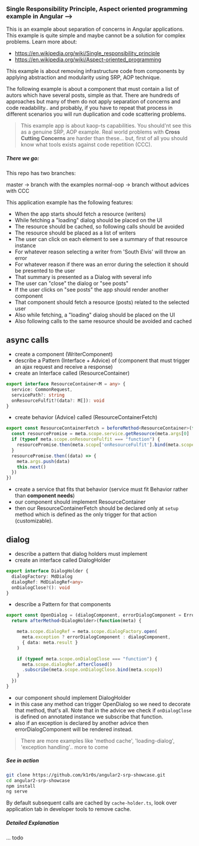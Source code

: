### Single Responsibility Principle, Aspect oriented programming example in Angular -->

This is an example about separation of concerns in Angular applications. This example is quite simple and maybe cannot be a solution for complex problems. Learn more about:

- https://en.wikipedia.org/wiki/Single_responsibility_principle
- https://en.wikipedia.org/wiki/Aspect-oriented_programming

This example is about removing infrastructure code from components by applying abstraction and modularity using SRP, AOP technique.

The following example is about a component that must contain a list of autors which have several posts, simple as that. There are hundreds of approaches but many of them do not apply separation of concerns and code readability.. and probably, if you have to repeat that process in different scenarios you will run duplication and code scattering problems.

>This example app is about kaop-ts capabilities. You should'nt see this as a genuine SRP, AOP example. Real world problems with **Cross Cutting Concerns** are harder than these... but, first of all you should know what tools exists against code repetition (CCC).

##### There we go:

This repo has two branches:

master -> branch with the examples
normal-oop -> branch without advices with CCC

This application example has the following features:

- When the app starts should fetch a resource (writers)
- While fetching a "loading" dialog should be placed on the UI
- The resource should be cached, so following calls should be avoided
- The resource should be placed as a list of writers
- The user can click on each element to see a summary of that resource instance
- For whatever reason selecting a writer from 'South Elvis' will throw an error
- For whatever reason if there was an error during the selection it should be presented to the user
- That summary is presented as a Dialog with several info
- The user can "close" the dialog or "see posts"
- If the user clicks on "see posts" the app should render another component
- That component should fetch a resource (posts) related to the selected user
- Also while fetching, a "loading" dialog should be placed on the UI
- Also following calls to the same resource should be avoided and cached

## async calls

- create a component (WriterComponent)
- describe a Pattern (Interface + Advice) of (component that must trigger an ajax request and receive a response)
- create an Interface called (ResourceContainer)
```typescript
export interface ResourceContainer<M = any> {
  service: CommonRequest,
  servicePath?: string
  onResourceFulfit?(data?: M[]): void
}
```
- create behavior (Advice) called (ResourceContainerFetch)
```typescript
export const ResourceContainerFetch = beforeMethod<ResourceContainer>(function(meta) {
  const resourcePromise = meta.scope.service.getResource(meta.args[0] || meta.scope.servicePath).toPromise()
  if (typeof meta.scope.onResourceFulfit === "function") {
    resourcePromise.then(meta.scope['onResourceFulfit'].bind(meta.scope))
  }
  resourcePromise.then((data) => {
    meta.args.push(data)
    this.next()
  })
})
```
- create a service that fits that behavior (service must fit Behavior rather than **component needs**)
- our component should implement ResourceContainer
- then our ResourceContainerFetch should be declared only at `setup` method which is defined as the only trigger for that action (customizable).

## dialog

- describe a pattern that dialog holders must implement
- create an interface called DialogHolder
```typescript
export interface DialogHolder {
  dialogFactory: MdDialog
  dialogRef: MdDialogRef<any>
  onDialogClose?(): void
}
```
- describe a Pattern for that components
```typescript
export const OpenDialog = (dialogComponent, errorDialogComponent = ErrorDialogComponent) => {
  return afterMethod<DialogHolder>(function(meta) {

    meta.scope.dialogRef = meta.scope.dialogFactory.open(
      meta.exception ? errorDialogComponent : dialogComponent,
      { data: meta.result }
    )

    if (typeof meta.scope.onDialogClose === "function") {
      meta.scope.dialogRef.afterClosed()
      .subscribe(meta.scope.onDialogClose.bind(meta.scope))
    }
  })
}
```
- our component should implement DialogHolder
- in this case any method can trigger OpenDialog so we need to decorate that method, that's all. Note that in the advice we check if `onDialogClose` is defined on annotated instance we subscribe that function.
- also if an exception is declared by another advice then errorDialogComponent will be rendered instead.

> There are more examples like 'method cache', 'loading-dialog', 'exception handling'.. more to come

##### See in action

```bash
git clone https://github.com/k1r0s/angular2-srp-showcase.git
cd angular2-srp-showcase
npm install
ng serve
```

By default subsequent calls are cached by `cache-holder.ts`, look over application tab in developer tools to remove cache.

##### Detailed Explanation

... todo
